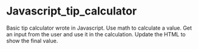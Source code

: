 # Javascript_tip_calculator
Basic tip calculator wrote in Javascript.
Use math to calculate a value. Get an input from the user and use it in the calculation. Update the HTML to show the final value.
